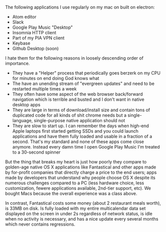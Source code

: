 The following applications I use regularly on my mac on built on electron:

- Atom editor
- Slack
- Google Play Music "Desktop"
- Insomnia HTTP client
- Part of my PIA VPN client
- Keybase
- Github Desktop (soon)

I hate them for the following reasons in loosely descending order of importance.

- They have a "Helper" process that periodically goes berzerk on my CPU for minutes on end doing God knows what
- The have an unending stream of "evergreen updates" and need to be restarted multiple times a week
- They often have some aspect of the web browser back/forward navigation which is terrible and busted and I don't want in native desktop apps
- They are large in terms of download/install size and contain tons of duplicated code for all kinds of shit chrome needs but a single-language, single-purpose native application should not
- They are slow to start up. I can remember the days when high-end Apple laptops first started getting SSDs and you could launch applications and have them fully loaded and usable in a fraction of a second. That's my standard and none of these apps come close anymore. Instead every damn time I open Google Play Music I'm treated to a 30-second spinner

But the thing that breaks my heart is just how poorly they compare to golden-age native OS X applications like Fantastical and other apps made by for-profit companies that directly charge a price to the end users; apps made by developers that understand why people choose OS X despite its numerous challenges compared to a PC (less hardware choice, less customization, fewere applications available, 2nd-tier support, etc). We bought Macs because the overall experience was a class above.

In contrast, Fantastical costs some money (about 2 restaurant meals worth), is 33MB on disk. Is fully loaded with my entire multicalendar data set displayed on the screen in under 2s regardless of network status, is idle when no activity is necessary, and has a nice update every several months which never contains regressions.

